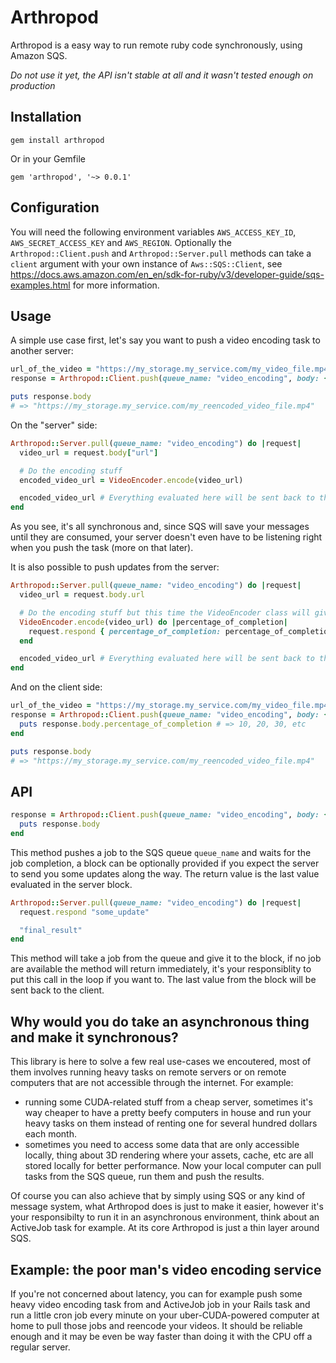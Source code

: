 # Arthropod

Arthropod is a easy way to run remote ruby code synchronously, using Amazon SQS.

*Do not use it yet, the API isn't stable at all and it wasn't tested enough on production*

## Installation

```
gem install arthropod
```

Or in your Gemfile

```
gem 'arthropod', '~> 0.0.1'
```

## Configuration

You will need the following environment variables `AWS_ACCESS_KEY_ID`, `AWS_SECRET_ACCESS_KEY` and `AWS_REGION`. Optionally the `Arthropod::Client.push` and `Arthropod::Server.pull`  methods can take a `client` argument with your own instance of `Aws::SQS::Client`, see https://docs.aws.amazon.com/en_en/sdk-for-ruby/v3/developer-guide/sqs-examples.html for more information.

## Usage

A simple use case first, let's say you want to push a video encoding task to another server:

```ruby
url_of_the_video = "https://my_storage.my_service.com/my_video_file.mp4"
response = Arthropod::Client.push(queue_name: "video_encoding", body: { url: url_of_the_video })

puts response.body
# => "https://my_storage.my_service.com/my_reencoded_video_file.mp4"
```

On the "server" side:

```ruby
Arthropod::Server.pull(queue_name: "video_encoding") do |request|
  video_url = request.body["url"]

  # Do the encoding stuff
  encoded_video_url = VideoEncoder.encode(video_url)

  encoded_video_url # Everything evaluated here will be sent back to the client
end
```

As you see, it's all synchronous and, since SQS will save your messages until they are consumed, your server doesn't even have to be listening right when you push the task (more on that later).

It is also possible to push updates from the server:

```ruby
Arthropod::Server.pull(queue_name: "video_encoding") do |request|
  video_url = request.body.url

  # Do the encoding stuff but this time the VideoEncoder class will give you a percentage of completion
  VideoEncoder.encode(video_url) do |percentage_of_completion|
    request.respond { percentage_of_completion: percentage_of_completion }
  end

  encoded_video_url # Everything evaluated here will be sent back to the client
end
```

And on the client side:

```ruby
url_of_the_video = "https://my_storage.my_service.com/my_video_file.mp4"
response = Arthropod::Client.push(queue_name: "video_encoding", body: { url: url_of_the_video }) do |response|
  puts response.body.percentage_of_completion # => 10, 20, 30, etc
end

puts response.body
# => "https://my_storage.my_service.com/my_reencoded_video_file.mp4"
```

## API

```ruby
response = Arthropod::Client.push(queue_name: "video_encoding", body: { url: url_of_the_video }) do |response|
  puts response.body
end
```

This method pushes a job to the SQS queue `queue_name` and waits for the job completion, a block can be optionally provided if you expect the server to send you some updates along the way. The return value is the last value evaluated in the server block.

```ruby
Arthropod::Server.pull(queue_name: "video_encoding") do |request|
  request.respond "some_update"

  "final_result"
end
```

This method will take a job from the queue and give it to the block, if no job are available the method will return immediately, it's your responsiblity to put this call in the loop if you want to. The last value from the block will be sent back to the client.

## Why would you do take an asynchronous thing and make it synchronous?

This library is here to solve a few real use-cases we encoutered, most of them involves running heavy tasks on remote servers or on remote computers that are not accessible through the internet. For example:

* running some CUDA-related stuff from a cheap server, sometimes it's way cheaper to have a pretty beefy computers in house and run your heavy tasks on them instead of renting one for several hundred dollars each month.
* sometimes you need to access some data that are only accessible locally, thing about 3D rendering where your assets, cache, etc are all stored locally for better performance. Now your local computer can pull tasks from the SQS queue, run them and push the results.

Of course you can also achieve that by simply using SQS or any kind of message system, what Arthropod does is just to make it easier, however it's your responsibilty to run it in an asynchronous environment, think about an ActiveJob task for example. At its core Arthropod is just a thin layer around SQS.

## Example: the poor man's video encoding service

If you're not concerned about latency, you can for example push some heavy video encoding task from and ActiveJob job in your Rails task and run a little cron job every minute on your uber-CUDA-powered computer at home to pull those jobs and reencode your videos. It should be reliable enough and it may be even be way faster than doing it with the CPU off a regular server.
